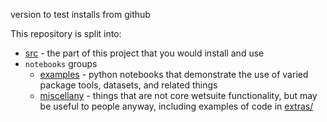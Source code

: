
version to test installs from github


This repository is split into:
- [src](src/wetsuite/) - the part of this project that you would install and use
- `notebooks` groups
  - [examples](notebooks/examples/) - python notebooks that demonstrate the use of varied package tools,  datasets,  and related things
  - [miscellany](notebooks/miscellany/) - things that are not core wetsuite functionality, but may be useful to people anyway, including examples of code in [extras/](src/wetsuite/extras/)



